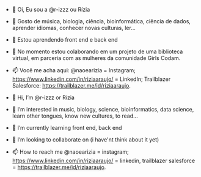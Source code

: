 - 👋 Oi, Eu sou a @r-izzz ou Rízia
- 👀 Gosto de música, biologia, ciência, bioinformática, ciência de dados, aprender idiomas, conhecer novas culturas, ler...
- 🌱 Estou aprendendo front end e back end
- 💞️ No momento estou colaborando em um projeto de uma biblioteca virtual, em parceria com as mulheres da comunidade Girls Codam.
- 📫 Você me acha aqui: @naoearizia = Instagram; https://www.linkedin.com/in/riziaaraujo/ = LinkedIn; Trailblazer Salesforce: https://trailblazer.me/id/riziaaraujo.

- 👋 Hi, I’m @r-izzz or Rízia
- 👀 I’m interested in music, biology, science, bioinformatics, data science, learn other tongues, know new cultures, to read...
- 🌱 I’m currently learning front end, back end
- 💞️ I’m looking to collaborate on (i have'nt think about it yet)
- 📫 How to reach me @naoearizia = instagram; https://www.linkedin.com/in/riziaaraujo/ = linkedin, trailblazer salesforce = https://trailblazer.me/id/riziaaraujo.

<!---
r-izzz/r-izzz is a ✨ special ✨ repository because its `README.md` (this file) appears on your GitHub profile.
You can click the Preview link to take a look at your changes.
--->
